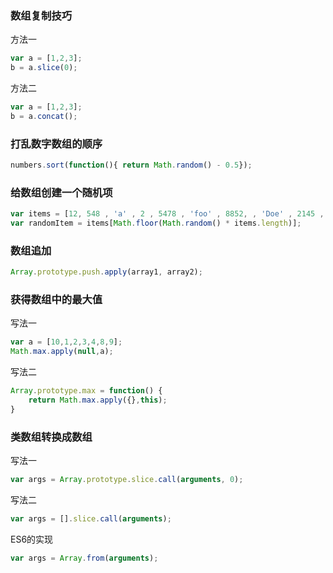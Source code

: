 ### 数组复制技巧
方法一
``` javascript
var a = [1,2,3];
b = a.slice(0);
```
方法二
``` javascript
var a = [1,2,3];
b = a.concat();
```

### 打乱数字数组的顺序
``` javascript
numbers.sort(function(){ return Math.random() - 0.5});
```

### 给数组创建一个随机项
``` javascript
var items = [12, 548 , 'a' , 2 , 5478 , 'foo' , 8852, , 'Doe' , 2145 , 119];
var randomItem = items[Math.floor(Math.random() * items.length)];
```

### 数组追加
``` javascript
Array.prototype.push.apply(array1, array2);
```

### 获得数组中的最大值
写法一
``` javascript
var a = [10,1,2,3,4,8,9];
Math.max.apply(null,a);
```
写法二
``` javascript
Array.prototype.max = function() {
    return Math.max.apply({},this); 
}
```

### 类数组转换成数组
写法一
``` javascript
var args = Array.prototype.slice.call(arguments, 0);
```
写法二
``` javascript
var args = [].slice.call(arguments);
```
ES6的实现
``` javascript
var args = Array.from(arguments);
```